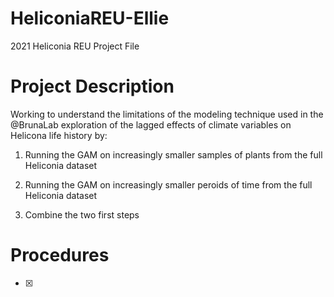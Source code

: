 # HeliconiaREU-Ellie
2021 Heliconia REU Project File

# Project Description

Working to understand the limitations of the modeling technique used in the @BrunaLab exploration of the lagged effects of climate variables on Helicona life history by:

1. Running the GAM on increasingly smaller samples of plants from the full Heliconia dataset

2. Running the GAM on increasingly smaller peroids of time from the full Heliconia dataset

3. Combine the two first steps

# Procedures
 
- [x] 

